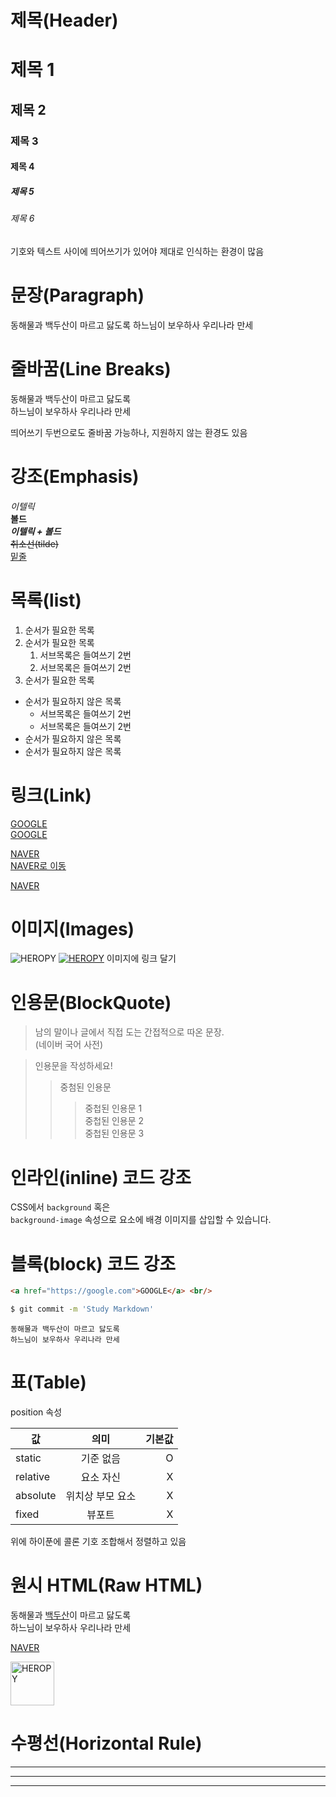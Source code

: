# 제목(Header)


# 제목 1
## 제목 2
### 제목 3
#### 제목 4
##### 제목 5
###### 제목 6
기호와 텍스트 사이에 띄어쓰기가 있어야 제대로 인식하는 환경이 많음

# 문장(Paragraph)

동해물과 백두산이 마르고 닳도록
하느님이 보우하사 우리나라 만세

# 줄바꿈(Line Breaks)

동해물과 백두산이 마르고 닳도록<br/>
하느님이 보우하사 우리나라 만세

띄어쓰기 두번으로도 줄바꿈 가능하나, 지원하지 않는 환경도 있음

# 강조(Emphasis)

_이텔릭_ <br/>
**볼드** <br/>
**_이텔릭 + 볼드_** <br/>
~~취소선(tilde)~~ <br/>
<u>밑줄</u> <br/>

# 목록(list)

1. 순서가 필요한 목록
1. 순서가 필요한 목록
    1. 서브목록은 들여쓰기 2번
    1. 서브목록은 들여쓰기 2번
1. 순서가 필요한 목록

- 순서가 필요하지 않은 목록
    - 서브목록은 들여쓰기 2번
    - 서브목록은 들여쓰기 2번
- 순서가 필요하지 않은 목록
- 순서가 필요하지 않은 목록

# 링크(Link)

<a href="https://google.com">GOOGLE</a> <br/>
[GOOGLE](https://google.com)

<a href="https://naver.com"
title="NAVER로 이동">NAVER</a> <br/>
[NAVER로 이동](https://naver.com "NAVER로 이동")

<a href="https://naver.com"
title="NAVER로 이동"
target="_blank">NAVER</a> <br/>

# 이미지(Images)

![HEROPY](https://heropy.blog/css/images/logo.png)
[![HEROPY](https://heropy.blog/css/images/logo.png)](https://heropy.blog/)
이미지에 링크 달기

# 인용문(BlockQuote)

> 남의 말이나 글에서 직접 도는 간접적으로 따온 문장. <br/>
> (네이버 국어 사전)

> 인용문을 작성하세요!
>> 중첨된 인용문
>>> 중첩된 인용문 1 <br/>
>>> 중첩된 인용문 2 <br/>
>>> 중첩된 인용문 3

# 인라인(inline) 코드 강조

CSS에서 `background` 혹은 <br/>
`background-image` 속성으로 요소에 배경 이미지를 삽입할 수 있습니다.

# 블록(block) 코드 강조

```html
<a href="https://google.com">GOOGLE</a> <br/>
```

```bash
$ git commit -m 'Study Markdown'
```

```plaintext
동해물과 백두산이 마르고 닳도록
하느님이 보우하사 우리나라 만세
```

# 표(Table)

position 속성

| 값       |       의미       | 기본값 |
| -------- | :--------------: | -----: |
| static   |    기준 없음     |      O |
| relative |    요소 자신     |      X |
| absolute | 위치상 부모 요소 |      X |
| fixed    |      뷰포트      |      X |

위에 하이푼에 콜론 기호 조합해서 정렬하고 있음

# 원시 HTML(Raw HTML)

동해물과 <u>백두산</u>이 마르고 닳도록<br/>
하느님이 보우하사 우리나라 만세

<a href="https://naver.com"
title="NAVER로 이동"
target="_blank">NAVER</a> <br/>

<img width="70" src="https://heropy.blog/css/images/logo.png" alt="HEROPY"/>

# 수평선(Horizontal Rule)

---

***

___